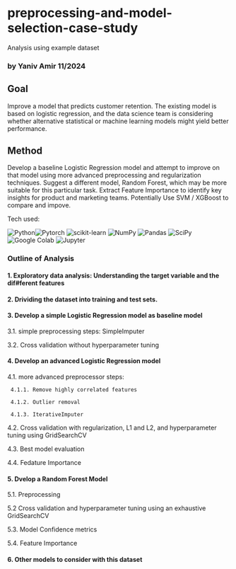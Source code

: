 # preprocessing-and-model-selection-case-study
Analysis using example dataset

### by Yaniv Amir  11/2024

## Goal
Improve a model that predicts customer retention. The existing model is based on logistic regression, and the data science team is considering whether alternative statistical or machine learning models might yield better performance.

## Method
Develop a baseline Logistic Regression model and attempt to improve on that model using more advanced preprocessing and regularization techniques. Suggest a different model, Random Forest, which may be more suitable for this particular task. Extract Feature Importance to identify key insights for product and marketing teams. Potentially Use SVM / XGBoost to compare and impove.

Tech used:

<img alt="Python" src="https://img.shields.io/badge/Python-3776ab?logo=python&logoColor=white&style-flat"><img alt="Pytorch" src="https://img.shields.io/badge/PyTorch-EE4C2C?logo=pytorch&logoColor=white&style-flat">
<img alt="scikit-learn" src="https://img.shields.io/badge/Scikit-f7931e?logo=scikit-learn&logoColor=white&style-flat">
<img alt="NumPy" src="https://img.shields.io/badge/NumPy-013242?logo=numpy&logoColor=white&style-flat">
<img alt="Pandas" src="https://img.shields.io/badge/Pandas-150458?logo=pandas&logoColor=white&style-flat">
<img alt="SciPy" src="https://img.shields.io/badge/SciPy-8CAAE6?logo=SciPy&logoColor=white&style-flat">
<img alt="Google Colab" src="https://img.shields.io/badge/GoogleColab-f9ab00?logo=googlecolab&logoColor=white&style-flat">
<img alt="Jupyter" src="https://img.shields.io/badge/Jupyter-f37626?logo=jupyter&logoColor=white&style-flat">

### Outline of Analysis
#### 1. Exploratory data analysis: Understanding the target variable and the dif#ferent features
#### 2. Drividing the dataset into training and test sets.
#### 3. Develop a simple Logistic Regression model as baseline model
   
  3.1. simple preprocessing steps: SimpleImputer
   
  3.2. Cross validation without hyperparameter tuning
   
#### 4. Develop an advanced Logistic Regression model
   
   4.1. more advanced preprocessor steps:
      
     4.1.1. Remove highly correlated features
       
     4.1.2. Outlier removal
       
     4.1.3. IterativeImputer
   
  4.2. Cross validation with regularization, L1 and L2, and hyperparameter tuning using GridSearchCV
   
  4.3. Best model evaluation
   
  4.4. Fedature Importance

#### 5. Dvelop a Random Forest Model
   
  5.1. Preprocessing
  
  5.2 Cross validation and hyperparameter tuning using an exhaustive   GridSearchCV
  
  5.3. Model Confidence metrics
  
  5.4. Feature Importance

#### 6. Other models to consider with this dataset

